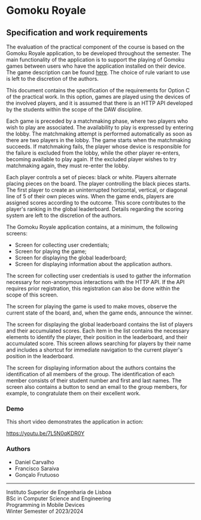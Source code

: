 # Gomoku Royale

## Specification and work requirements

The evaluation of the practical component of the course is based on the Gomoku Royale application, to be developed throughout the semester. The main functionality of the application is to support the playing of Gomoku games between users who have the application installed on their device. The game description can be found [here](link). The choice of rule variant to use is left to the discretion of the authors.

This document contains the specification of the requirements for Option C of the practical work. In this option, games are played using the devices of the involved players, and it is assumed that there is an HTTP API developed by the students within the scope of the DAW discipline.

Each game is preceded by a matchmaking phase, where two players who wish to play are associated. The availability to play is expressed by entering the lobby. The matchmaking attempt is performed automatically as soon as there are two players in the lobby. The game starts when the matchmaking succeeds. If matchmaking fails, the player whose device is responsible for the failure is excluded from the lobby, while the other player re-enters, becoming available to play again. If the excluded player wishes to try matchmaking again, they must re-enter the lobby.

Each player controls a set of pieces: black or white. Players alternate placing pieces on the board. The player controlling the black pieces starts. The first player to create an uninterrupted horizontal, vertical, or diagonal line of 5 of their own pieces wins. When the game ends, players are assigned scores according to the outcome. This score contributes to the player's ranking in the global leaderboard. Details regarding the scoring system are left to the discretion of the authors.

The Gomoku Royale application contains, at a minimum, the following screens:

- Screen for collecting user credentials;
- Screen for playing the game;
- Screen for displaying the global leaderboard;
- Screen for displaying information about the application authors.

The screen for collecting user credentials is used to gather the information necessary for non-anonymous interactions with the HTTP API. If the API requires prior registration, this registration can also be done within the scope of this screen.

The screen for playing the game is used to make moves, observe the current state of the board, and, when the game ends, announce the winner.

The screen for displaying the global leaderboard contains the list of players and their accumulated scores. Each item in the list contains the necessary elements to identify the player, their position in the leaderboard, and their accumulated score. This screen allows searching for players by their name and includes a shortcut for immediate navigation to the current player's position in the leaderboard.

The screen for displaying information about the authors contains the identification of all members of the group. The identification of each member consists of their student number and first and last names. The screen also contains a button to send an email to the group members, for example, to congratulate them on their excellent work.

### Demo

This short video demonstrates the application in action:

https://youtu.be/7L5N0qKDR0Y

### Authors

- Daniel Carvalho
- Francisco Saraiva
- Gonçalo Frutuoso

---

Instituto Superior de Engenharia de Lisboa<br>
BSc in Computer Science and Engineering<br>
Programming in Mobile Devices<br>
Winter Semester of 2023/2024
